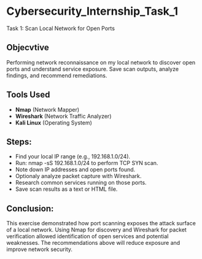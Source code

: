# Cybersecurity_Internship_Task_1
Task 1: Scan Local Network for Open Ports

## Objecvtive
Performing network reconnaissance on my local network to discover open ports and understand service exposure. Save scan outputs, analyze findings, and recommend remediations.

## Tools Used
- **Nmap** (Network Mapper)
- **Wireshark** (Network Traffic Analyzer)
- **Kali Linux** (Operating System)

## Steps:
- Find your local IP range (e.g., 192.168.1.0/24).
- Run: nmap -sS 192.168.1.0/24 to perform TCP SYN scan.
- Note down IP addresses and open ports found.
- Optionaly analyze packet capture with Wireshark.
- Research common services running on those ports.
- Save scan results as a text or HTML file.

## Conclusion:
This exercise demonstrated how port scanning exposes the attack surface of a local network. Using Nmap for discovery and Wireshark for packet verification allowed identification of open services and potential weaknesses. The recommendations above will reduce exposure and improve network security.
